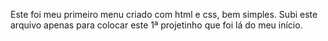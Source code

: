 Este foi meu primeiro menu criado com html e css, bem simples. Subi este arquivo apenas para colocar este 1ª projetinho que foi lá do meu início.
